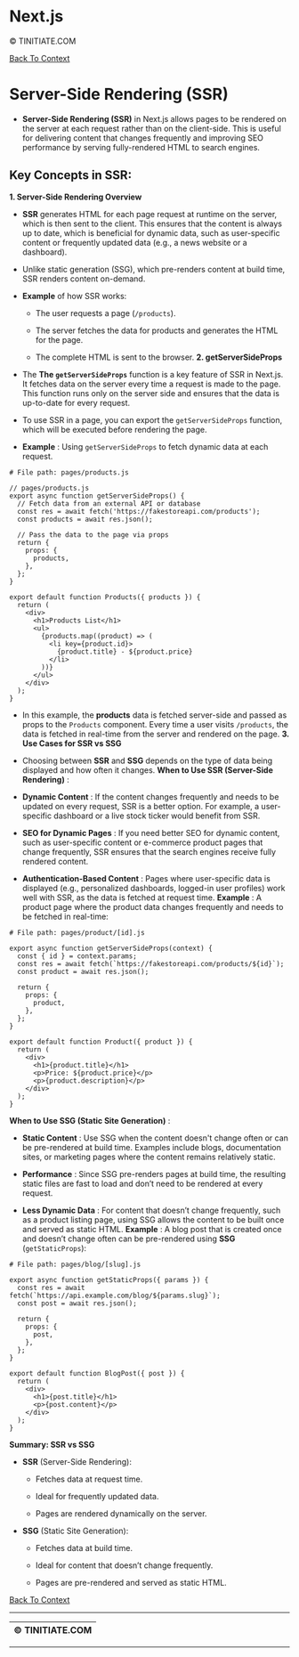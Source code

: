 # Next.js 

© TINITIATE.COM

[Back To Context](README.md) 
# Server-Side Rendering (SSR) 
 
- **Server-Side Rendering (SSR)**  in Next.js allows pages to be rendered on the server at each request rather than on the client-side. This is useful for delivering content that changes frequently and improving SEO performance by serving fully-rendered HTML to search engines.

## Key Concepts in SSR: 
**1. Server-Side Rendering Overview**  
- **SSR**  generates HTML for each page request at runtime on the server, which is then sent to the client. This ensures that the content is always up to date, which is beneficial for dynamic data, such as user-specific content or frequently updated data (e.g., a news website or a dashboard).
 
- Unlike static generation (SSG), which pre-renders content at build time, SSR renders content on-demand.
 
- **Example**  of how SSR works: 
  - The user requests a page (`/products`).

  - The server fetches the data for products and generates the HTML for the page.

  - The complete HTML is sent to the browser.
**2. getServerSideProps**  
- The **The `getServerSideProps`**  function is a key feature of SSR in Next.js. It fetches data on the server every time a request is made to the page. This function runs only on the server side and ensures that the data is up-to-date for every request.
 
- To use SSR in a page, you can export the `getServerSideProps` function, which will be executed before rendering the page.
 
- **Example** : Using `getServerSideProps` to fetch dynamic data at each request.


```Copy code
# File path: pages/products.js
```


```Copy code
// pages/products.js
export async function getServerSideProps() {
  // Fetch data from an external API or database
  const res = await fetch('https://fakestoreapi.com/products');
  const products = await res.json();

  // Pass the data to the page via props
  return {
    props: {
      products,
    },
  };
}

export default function Products({ products }) {
  return (
    <div>
      <h1>Products List</h1>
      <ul>
        {products.map((product) => (
          <li key={product.id}>
            {product.title} - ${product.price}
          </li>
        ))}
      </ul>
    </div>
  );
}
```
 
- In this example, the **products**  data is fetched server-side and passed as props to the `Products` component. Every time a user visits `/products`, the data is fetched in real-time from the server and rendered on the page.
**3. Use Cases for SSR vs SSG**  
- Choosing between **SSR**  and **SSG**  depends on the type of data being displayed and how often it changes.
**When to Use SSR (Server-Side Rendering)** : 
- **Dynamic Content** : If the content changes frequently and needs to be updated on every request, SSR is a better option. For example, a user-specific dashboard or a live stock ticker would benefit from SSR.
 
- **SEO for Dynamic Pages** : If you need better SEO for dynamic content, such as user-specific content or e-commerce product pages that change frequently, SSR ensures that the search engines receive fully rendered content.
 
- **Authentication-Based Content** : Pages where user-specific data is displayed (e.g., personalized dashboards, logged-in user profiles) work well with SSR, as the data is fetched at request time.
**Example** : A product page where the product data changes frequently and needs to be fetched in real-time:

```Copy code
# File path: pages/product/[id].js
```


```Copy code
export async function getServerSideProps(context) {
  const { id } = context.params;
  const res = await fetch(`https://fakestoreapi.com/products/${id}`);
  const product = await res.json();

  return {
    props: {
      product,
    },
  };
}

export default function Product({ product }) {
  return (
    <div>
      <h1>{product.title}</h1>
      <p>Price: ${product.price}</p>
      <p>{product.description}</p>
    </div>
  );
}
```
**When to Use SSG (Static Site Generation)** : 
- **Static Content** : Use SSG when the content doesn't change often or can be pre-rendered at build time. Examples include blogs, documentation sites, or marketing pages where the content remains relatively static.
 
- **Performance** : Since SSG pre-renders pages at build time, the resulting static files are fast to load and don’t need to be rendered at every request.
 
- **Less Dynamic Data** : For content that doesn’t change frequently, such as a product listing page, using SSG allows the content to be built once and served as static HTML.
**Example** : A blog post that is created once and doesn’t change often can be pre-rendered using **SSG**  (`getStaticProps`):

```Copy code
# File path: pages/blog/[slug].js
```


```Copy code
export async function getStaticProps({ params }) {
  const res = await fetch(`https://api.example.com/blog/${params.slug}`);
  const post = await res.json();

  return {
    props: {
      post,
    },
  };
}

export default function BlogPost({ post }) {
  return (
    <div>
      <h1>{post.title}</h1>
      <p>{post.content}</p>
    </div>
  );
}
```
**Summary: SSR vs SSG**  
- **SSR**  (Server-Side Rendering):
  - Fetches data at request time.

  - Ideal for frequently updated data.

  - Pages are rendered dynamically on the server.
 
- **SSG**  (Static Site Generation):
  - Fetches data at build time.

  - Ideal for content that doesn’t change frequently.

  - Pages are pre-rendered and served as static HTML.
  
[Back To Context](README.md) 

---

| © TINITIATE.COM | 
| --- | 


---
